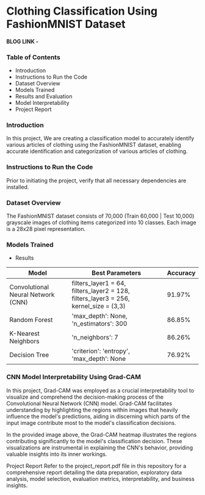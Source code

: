 # Clothing Classification Using FashionMNIST Dataset

#### BLOG LINK - 

### Table of Contents
- Introduction
- Instructions to Run the Code
- Dataset Overview
- Models Trained
- Results and Evaluation 
- Model Interpretability 
- Project Report



### Introduction
In this project, We are creating a classification model to accurately identify various articles of clothing using the FashionMNIST dataset, enabling accurate identification and categorization of various articles of clothing.

### Instructions to Run the Code
Prior to initiating the project, verify that all necessary dependencies are installed.


### Dataset Overview
The FashionMNIST dataset consists of 70,000 (Train 60,000 | Test 10,000) grayscale images of clothing items categorized into 10 classes. Each image is a 28x28 pixel representation.

### Models Trained 
- Results 


| Model                 | Best Parameters                           | Accuracy |
|-----------------------|-------------------------------------------|----------|
| Convolutional Neural Network (CNN) | filters_layer1 = 64, filters_layer2 = 128, filters_layer3 = 256, kernel_size = (3,3)  | 91.97%   |
| Random Forest         | 'max_depth': None, 'n_estimators': 300         | 86.85%   |
| K-Nearest Neighbors   | 'n_neighbors': 7        | 86.26%   |
| Decision Tree         | 'criterion': 'entropy', 'max_depth': None        | 76.92%   |



### CNN Model Interpretability Using Grad-CAM

In this project, Grad-CAM was employed as a crucial interpretability tool to visualize and comprehend the decision-making process of the Convolutional Neural Network (CNN) model. Grad-CAM facilitates understanding by highlighting the regions within images that heavily influence the model's predictions, aiding in discerning which parts of the input image contribute most to the model's classification decisions.



In the provided image above, the Grad-CAM heatmap illustrates the regions contributing significantly to the model's classification decision. These visualizations are instrumental in explaining the CNN's behavior, providing valuable insights into its inner workings.



Project Report
Refer to the project_report.pdf file in this repository for a comprehensive report detailing the data preparation, exploratory data analysis, model selection, evaluation metrics, interpretability, and business insights.

